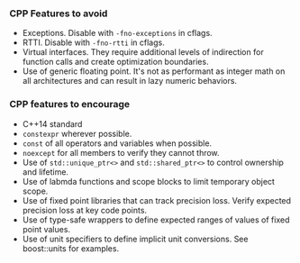 ### CPP Features to avoid
* Exceptions. Disable with `-fno-exceptions` in cflags.
* RTTI. Disable with `-fno-rtti` in cflags.
* Virtual interfaces. They require additional levels of indirection for function calls and create optimization boundaries.
* Use of generic floating point. It's not as performant as integer math on all architectures and can result in lazy numeric behaviors.

### CPP features to encourage
* C++14 standard
* `constexpr` wherever possible.
* `const` of all operators and variables when possible.
* `noexcept` for all members to verify they cannot throw.
* Use of `std::unique_ptr<>` and `std::shared_ptr<>` to control ownership and lifetime.
* Use of labmda functions and scope blocks to limit temporary object scope.
* Use of fixed point libraries that can track precision loss. Verify expected precision loss at key code points.
* Use of type-safe wrappers to define expected ranges of values of fixed point values.
* Use of unit specifiers to define implicit unit conversions. See boost::units for examples.


